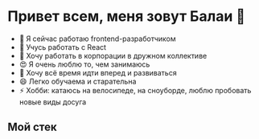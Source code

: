 <h1 style="border:none">Привет всем, меня зовут Балаи 👋</h1>

- 🔭 Я сейчас работаю frontend-разработчиком
- 🌱 Учусь работать с React
- 👯 Хочу работать в корпорации в дружном коллективе
- 😍 Я очень люблю то, чем занимаюсь
- 💃 Хочу всё время идти вперед и развиваться
- 😄 Легко обучаема и старательна
- ⚡ Хобби: катаюсь на велосипеде, на сноуборде, люблю пробовать новые виды досуга

<h2>Мой стек</h2>
